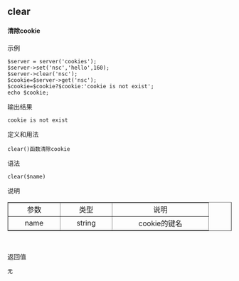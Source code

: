 ## clear
#### 清除cookie ####

示例
```
$server = server('cookies');
$server->set('nsc','hello',160);
$server->clear('nsc');
$cookie=$server->get('nsc');
$cookie=$cookie?$cookie:'cookie is not exist';
echo $cookie;

```
输出结果
```
cookie is not exist

```


定义和用法
```
clear()函数清除cookie
```
语法

```
clear($name)

```
说明

<table border="1" cellpadding="3" cellspaing="3">
    <tr align="center">
        <td width="100px">参数</td>
        <td width="100px">类型</td>
        <td width="200px">说明</td>
    </tr>
    <tr align="center">
        <td>name</td>
        <td>string</td>
        <td>cookie的键名</td>
    </tr>
</table>

<br>

返回值
```
无

```

